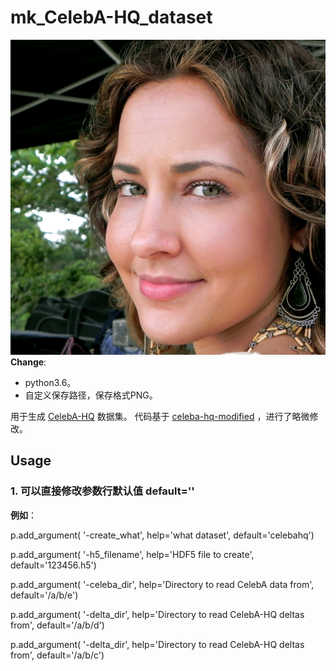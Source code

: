# mk_CelebA-HQ_dataset
![Sample Image](imgs/200122.png)
**Change**:
  - python3.6。
  - 自定义保存路径，保存格式PNG。

用于生成 [CelebA-HQ](https://github.com/tkarras/progressive_growing_of_gans) 数据集。
代码基于 [celeba-hq-modified](https://github.com/willylulu/celeba-hq-modified/tree/master) ，进行了略微修改。
## Usage
### 1. 可以直接修改参数行默认值 default=''
  **例如**：
  
  p.add_argument(    '-create_what', help='what dataset', default='celebahq')
  
  p.add_argument(     '-h5_filename',      help='HDF5 file to create', default='123456.h5')
  
  p.add_argument(     '-celeba_dir',       help='Directory to read CelebA data from', default='/a/b/e')
  
  p.add_argument(     '-delta_dir',        help='Directory to read CelebA-HQ deltas from', default='/a/b/d')
  
  p.add_argument(     '-delta_dir',        help='Directory to read CelebA-HQ deltas from', default='/a/b/c')

